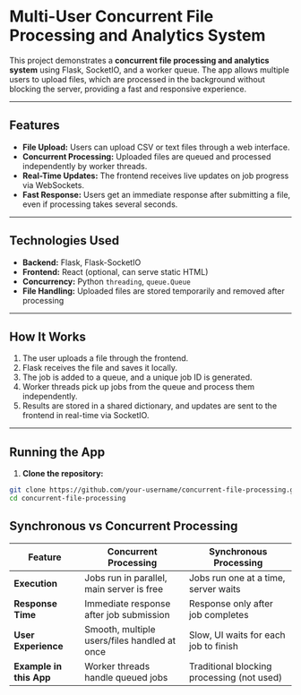 # Multi-User Concurrent File Processing and Analytics System

This project demonstrates a **concurrent file processing and analytics system** using Flask, SocketIO, and a worker queue. The app allows multiple users to upload files, which are processed in the background without blocking the server, providing a fast and responsive experience.

---

## Features

- **File Upload:** Users can upload CSV or text files through a web interface.  
- **Concurrent Processing:** Uploaded files are queued and processed independently by worker threads.  
- **Real-Time Updates:** The frontend receives live updates on job progress via WebSockets.  
- **Fast Response:** Users get an immediate response after submitting a file, even if processing takes several seconds.  

---

## Technologies Used

- **Backend:** Flask, Flask-SocketIO  
- **Frontend:** React (optional, can serve static HTML)  
- **Concurrency:** Python `threading`, `queue.Queue`  
- **File Handling:** Uploaded files are stored temporarily and removed after processing  

---

## How It Works

1. The user uploads a file through the frontend.  
2. Flask receives the file and saves it locally.  
3. The job is added to a queue, and a unique job ID is generated.  
4. Worker threads pick up jobs from the queue and process them independently.  
5. Results are stored in a shared dictionary, and updates are sent to the frontend in real-time via SocketIO.  

---

## Running the App

1. **Clone the repository:**

```bash
git clone https://github.com/your-username/concurrent-file-processing.git
cd concurrent-file-processing
```

## Synchronous vs Concurrent Processing

| Feature                 | Concurrent Processing                        | Synchronous Processing                     |
| ----------------------- | -------------------------------------------- | ------------------------------------------ |
| **Execution**           | Jobs run in parallel, main server is free    | Jobs run one at a time, server waits       |
| **Response Time**       | Immediate response after job submission      | Response only after job completes          |
| **User Experience**     | Smooth, multiple users/files handled at once | Slow, UI waits for each job to finish      |
| **Example in this App** | Worker threads handle queued jobs            | Traditional blocking processing (not used) |

